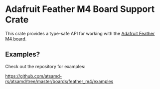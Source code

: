 # Adafruit Feather M4 Board Support Crate

This crate provides a type-safe API for working with the [Adafruit Feather M4
board](https://www.adafruit.com/product/3857).

## Examples?

Check out the repository for examples:

https://github.com/atsamd-rs/atsamd/tree/master/boards/feather_m4/examples
